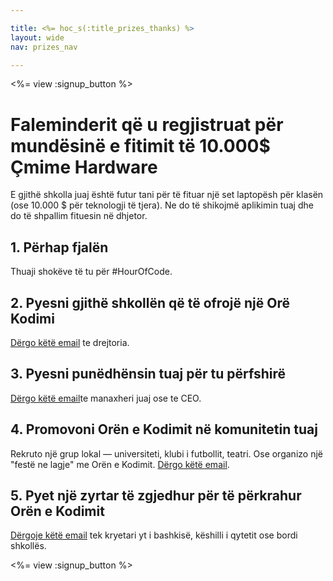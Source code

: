 ```yaml
---

title: <%= hoc_s(:title_prizes_thanks) %>
layout: wide
nav: prizes_nav

---
```


<%= view :signup_button %>

# Faleminderit që u regjistruat për mundësinë e fitimit të 10.000$ Çmime Hardware

E gjithë shkolla juaj është futur tani për të fituar një set laptopësh për klasën (ose 10.000 $ për teknologji të tjera). Ne do të shikojmë aplikimin tuaj dhe do të shpallim fituesin në dhjetor.

## 1. Përhap fjalën

Thuaji shokëve të tu për #HourOfCode.

## 2. Pyesni gjithë shkollën që të ofrojë një Orë Kodimi

[Dërgo këtë email](<%= resolve_url('/promote/resources#email') %>) te drejtoria.

## 3. Pyesni punëdhënsin tuaj për tu përfshirë

[Dërgo këtë email](<%= resolve_url('/promote/resources#email') %>)te manaxheri juaj ose te CEO.

## 4. Promovoni Orën e Kodimit në komunitetin tuaj

Rekruto një grup lokal — universiteti, klubi i futbollit, teatri. Ose organizo një "festë ne lagje" me Orën e Kodimit. [Dërgo këtë email](<%= resolve_url('/promote/resources#email') %>).

## 5. Pyet një zyrtar të zgjedhur për të përkrahur Orën e Kodimit

[Dërgoje këtë email](<%= resolve_url('/promote/resources#politicians') %>) tek kryetari yt i bashkisë, këshilli i qytetit ose bordi shkollës.

<%= view :signup_button %>